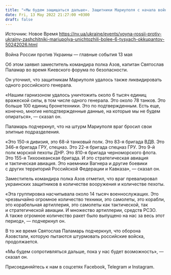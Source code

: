 ```yaml
---
title: "«Мы будем защищаться дальше». Защитники Мариуполя с начала войны уничтожили около 6 тысяч российских захватчиков — Паламар"
date: Fri, 13 May 2022 21:27:00 +0300
draft: false
---
```

Источник: Новое Время https://nv.ua/ukraine/events/voyna-rossii-protiv-ukrainy-zashchitniki-mariupolya-unichtozhili-bolee-6-tysyach-okkupantov-50242026.html


Война России против Украины — главные события 13 мая

 Об этом заявил заместитель командира полка Азов, капитан Святослав Паламар во время Киевского форума по безопасности.

Он уточнил, что защитникам Мариуполя удалось также ликвидировать одного российского генерала.

«Нашим гарнизоном удалось уничтожить около 6 тысяч единиц вражеской силы, в том числе одного генерала. Это около 78 танков. Это больше 100 единиц бронетехники. Это по подтвержденным. Есть еще, конечно, многие неподтвержденные данные, на которые мы не будем опираться», — сказал он.

Паламарь подчеркнул, что на штурм Мариуполя враг бросил свои элитные подразделения.

«Это 150-я дивизия, это 68-й танковый полк. Это 83-я бригада ВДВ. Это 346-я бригада ГРУ, спецназ. Это 22-я бригада спецназ ГРУ. Это 9-й полк морской пехоты ДНР. Это 810-я бригада черноморского флота. Это 155-я Тихоокеанская бригада. И это стратегическая авиация и тактическая авиация. Это наемники Вагнера и другие боевики с других территорий Российской Федерации и Кавказа», — сказал он.

Заместитель командира полка Азов отметил, что враг превалировал украинских защитников в количестве вооружения и количестве пехоты.

«Эта группировка насчитывала около 14 тысяч военнослужащих. Это чрезвычайно огромное количество техники, это самолеты, это корабли, это корабельная артиллерия, это самолеты как тактической, так и стратегической авиации. И множество артиллерии, средств РСЗО. А также огромное количество ракет было выпущено на нас за весь этот период», — подчеркнул он.

В то же время Святослав Паламарь подчеркнул, что оборона Азовстали, которую пытаются штурмовать российские войска, продолжается.

«Мы будем сопротивляться дальше, пока у нас будет возможность», — сказал он.

Присоединяйтесь к нам в соцсетях Facebook, Telegram и Instagram.

